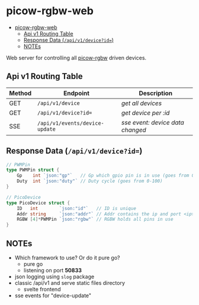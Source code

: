 # picow-rgbw-web

<!--toc:start-->
- [picow-rgbw-web](#picow-rgbw-web)
  - [Api v1 Routing Table](#api-v1-routing-table)
  - [Response Data (`/api/v1/device?id=`)](#response-data-apiv1deviceid)
  - [NOTEs](#notes)
<!--toc:end-->

Web server for controlling all [picow-rgbw](https://github.com/knackwurstking/picow-rgbw.git) driven devices.

## Api v1 Routing Table

| Method | Endpoint                       | Description                      |
| ------ | ------------------------------ | -------------------------------- |
| GET    | `/api/v1/device`               | _get all devices_                |
| GET    | `/api/v1/device?id=`           | _get device per :id_             |
| SSE    | `/api/v1/events/device-update` | _sse event: device data changed_ |

## Response Data (`/api/v1/device?id=`)

```go
// PWMPin
type PWMPin struct {
    Gp    int `json:"gp"`   // Gp which gpio pin is in use (goes from 0-28) (unique)
    Duty  int `json:"duty"` // Duty cycle (goes from 0-100)
}

// PicoDevice
type PicoDevice struct {
    ID   int        `json:"id"`   // ID is unique
    Addr string     `json:"addr"` // Addr contains the ip and port <ip>:<port>
    RGBW [4]*PWMPin `json:"rgbw"` // RGBW holds all pins in use
}
```

## NOTEs

- Which framework to use? Or do it pure go?
  - pure go
  - listening on port **50833**
- json logging using `slog` package
- classic /api/v1 and serve static files directory
  - svelte frontend
- sse events for "device-update"
